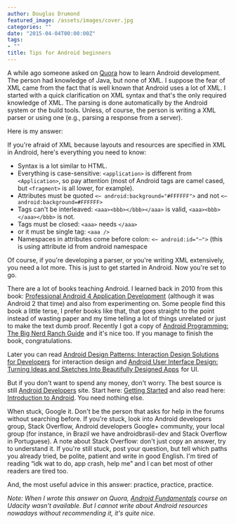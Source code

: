 ```yaml
---
author: Douglas Drumond
featured_image: /assets/images/cover.jpg
categories: ""
date: "2015-04-04T00:00:00Z"
tags:
- ""
title: Tips for Android beginners
---
```


A while ago someone asked on
[Quora](https://www.quora.com/What-would-be-the-best-path-for-learning-Android-app-development-I-have-a-good-knowledge-of-Java-but-no-understanding-of-XML/)
how to learn Android development. The person had knowledge of Java, but none of
XML. I suppose the fear of XML came from the fact that is well known that
Android uses a lot of XML. I started with a quick clarification on XML syntax
and that's the only required knowledge of XML. The parsing is done
automatically by the Android system or the build tools. Unless, of course, the
person is writing a XML parser or using one (e.g., parsing a response from
a server).

Here is my answer:

If you're afraid of XML because layouts and resources are specified in XML in
Android, here's everything you need to know:

* Syntax is a lot similar to HTML.
* Everything is case-sensitive: `<application>` is different from
  `<Application>`, so pay attention (most of Android tags are camel cased, but
  `<fragment>` is all lower, for example).
* Attributes must be quoted `<⋯ android:background="#FFFFFF">` and not 
`<⋯ android:background=#FFFFFF>`
* Tags can't be interleaved: `<aaa><bbb></bbb></aaa>` is valid,
  `<aaa><bbb></aaa></bbb>` is not.
* Tags must be closed: `<aaa>` needs `</aaa>`
* or it must be single tag: `<aaa />`
* Namespaces in attributes come before colon: `<⋯ android:id="⋯">` (this is
  using attribute id from android namespace

Of course, if you're developing a parser, or you're writing XML extensively,
you need a lot more. This is just to get started in Android. Now you're set to
go.

There are a lot of books teaching Android. I learned back in 2010 from this
book: 
<a href="http://www.amazon.com.br/gp/product/1118102274/ref=as_li_qf_sp_asin_tl?ie=UTF8&camp=1789&creative=9325&creativeASIN=1118102274&linkCode=as2&tag=caflin-20">Professional Android 4 Application Development</a><img src="http://ir-br.amazon-adsystem.com/e/ir?t=caflin-20&l=as2&o=33&a=1118102274" width="1" height="1" border="0" alt="" style="border:none !important; margin:0px !important;" />
(although it was Android 2 that time) and also
from experimenting on. Some people find this book a little terse, I prefer
books like that, that goes straight to the point instead of wasting paper and
my time telling a lot of things unrelated or just to make the text dumb proof.
Recently I got a copy of 
<a href="http://www.amazon.com.br/gp/product/0321804333/ref=as_li_tf_tl?ie=UTF8&camp=1789&creative=9325&creativeASIN=0321804333&linkCode=as2&tag=caflin-20">Android Programming: The Big Nerd Ranch Guide</a><img src="http://ir-br.amazon-adsystem.com/e/ir?t=caflin-20&l=as2&o=33&a=0321804333" width="1" height="1" border="0" alt="" style="border:none !important; margin:0px !important;" />
and it's nice too. If you manage to finish the book, congratulations.

Later you can read <a
href="http://www.amazon.com.br/gp/product/B00BJOO6YW/ref=as_li_tf_tl?ie=UTF8&camp=1789&creative=9325&creativeASIN=B00BJOO6YW&linkCode=as2&tag=caflin-20">Android
Design Patterns: Interaction Design Solutions for Developers</a><img
src="http://ir-br.amazon-adsystem.com/e/ir?t=caflin-20&l=as2&o=33&a=B00BJOO6YW"
width="1" height="1" border="0" alt="" style="border:none !important;
margin:0px !important;" /> for interaction design and <a
href="http://www.amazon.com.br/gp/product/0321886739/ref=as_li_tf_tl?ie=UTF8&camp=1789&creative=9325&creativeASIN=0321886739&linkCode=as2&tag=caflin-20">Android
User Interface Design: Turning Ideas and Sketches Into Beautifully Designed
Apps</a><img
src="http://ir-br.amazon-adsystem.com/e/ir?t=caflin-20&l=as2&o=33&a=0321886739"
width="1" height="1" border="0" alt="" style="border:none !important;
margin:0px !important;" /> for UI.

But if you don't want to spend any money, don't worry. The best source is still
[Android Developers](http://developer.android.com/) site. Start here: [Getting
Started](https://developer.android.com/training/index.html) and also read here:
[Introduction to Android](https://developer.android.com/guide/index.html).  You
need nothing else. 

When stuck, Google it. Don't be the person that asks for help in the forums without searching before. If you're stuck, look into Android developers group, Stack Overflow, Android developers Google+ community, your local group (for instance, in Brazil we have androidbrasil-dev and Stack Overflow in Portuguese). A note about Stack Overflow: don't just copy an answer, try to understand it. If you're still stuck, post your question, but tell which paths you already tried, be polite, patient and write in good English. I'm tired of reading “idk wat to do, app crash, help me” and I can bet most of other readers are tired too.

And, the most useful advice in this answer: practice, practice, practice.

_Note: When I wrote this answer on Quora, [Android
Fundamentals](https://www.udacity.com/course/ud853) course on Udacity wasn't
available. But I cannot write about Android resources nowadays without
recommending it, it's quite nice._
